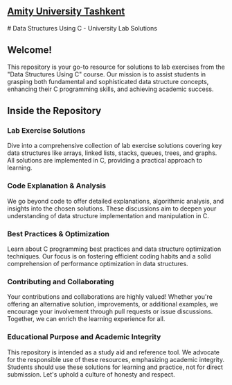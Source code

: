 <h2><a href="https://amity.uz">Amity University Tashkent</a></h2>
# Data Structures Using C - University Lab Solutions

## Welcome!
This repository is your go-to resource for solutions to lab exercises from the "Data Structures Using C" course. Our mission is to assist students in grasping both fundamental and sophisticated data structure concepts, enhancing their C programming skills, and achieving academic success.

## Inside the Repository
### Lab Exercise Solutions
Dive into a comprehensive collection of lab exercise solutions covering key data structures like arrays, linked lists, stacks, queues, trees, and graphs. All solutions are implemented in C, providing a practical approach to learning.

### Code Explanation & Analysis
We go beyond code to offer detailed explanations, algorithmic analysis, and insights into the chosen solutions. These discussions aim to deepen your understanding of data structure implementation and manipulation in C.

### Best Practices & Optimization
Learn about C programming best practices and data structure optimization techniques. Our focus is on fostering efficient coding habits and a solid comprehension of performance optimization in data structures.

### Contributing and Collaborating
Your contributions and collaborations are highly valued! Whether you're offering an alternative solution, improvements, or additional examples, we encourage your involvement through pull requests or issue discussions. Together, we can enrich the learning experience for all.

### Educational Purpose and Academic Integrity
This repository is intended as a study aid and reference tool. We advocate for the responsible use of these resources, emphasizing academic integrity. Students should use these solutions for learning and practice, not for direct submission. Let's uphold a culture of honesty and respect.
